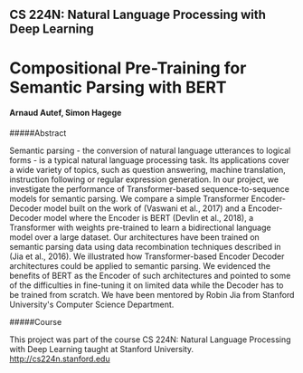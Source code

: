 ## CS 224N: Natural Language Processing with Deep Learning

# Compositional Pre-Training for Semantic Parsing with BERT

#### Arnaud Autef, Simon Hagege

#####Abstract

Semantic parsing - the conversion of natural language utterances to logical forms - is a typical natural language processing task. Its applications cover a wide variety of topics, such as question answering, machine translation, instruction following or regular expression generation. In our project, we investigate the performance of Transformer-based sequence-to-sequence models for semantic parsing. We compare a simple Transformer Encoder-Decoder model built on the work of (Vaswani et al., 2017) and a Encoder-Decoder model where the Encoder is BERT (Devlin et al., 2018), a Transformer with weights pre-trained to learn a bidirectional language model over a large dataset. Our architectures have been trained on semantic parsing data using data recombination techniques described in (Jia et al., 2016). We illustrated how Transformer-based Encoder Decoder architectures could be applied to semantic parsing. We evidenced the benefits of BERT as the Encoder of such architectures and pointed to some of the difficulties in fine-tuning it on limited data while the Decoder has to be trained from scratch. We have been mentored by Robin Jia from Stanford University's Computer Science Department.

#####Course

This project was part of the course CS 224N: Natural Language Processing with Deep Learning taught at Stanford University.
http://cs224n.stanford.edu